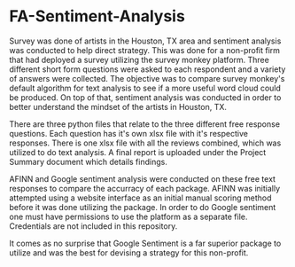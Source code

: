 # FA-Sentiment-Analysis
Survey was done of artists in the Houston, TX area and sentiment analysis was conducted to help direct strategy. This was done for a non-profit firm that had deployed a survey utilizing the survey monkey platform. Three different short form questions were asked to each respondent and a variety of answers were collected. The objective was to compare survey monkey's default algorithm for text analysis to see if a more useful word cloud could be produced. On top of that, sentiment analysis was conducted in order to better understand the mindset of the artists in Houston, TX.

There are three python files that relate to the three different free response questions. Each question has it's own xlsx file with it's respective responses. There is one xlsx file with all the reviews combined, which was utilized to do text analysis. A final report is uploaded under the Project Summary document which details findings.

AFINN and Google sentiment analysis were conducted on these free text responses to compare the accurracy of each package. AFINN was initially attempted using a website interface as an initial manual scoring method before it was done utilizing the package. In order to do Google sentiment one must have permissions to use the platform as a separate file. Credentials are not included in this repository.

It comes as no surprise that Google Sentiment is a far superior package to utilize and was the best for devising a strategy for this non-profit. 
